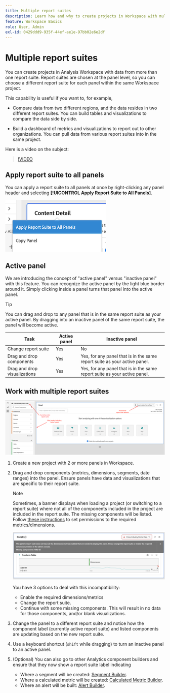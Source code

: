 ```yaml
---
title: Multiple report suites
description: Learn how and why to create projects in Workspace with multiple report suites
feature: Workspace Basics
role: User, Admin
exl-id: 0429ddd9-935f-44ef-ae1e-97bb02e6e2df
---
```

# Multiple report suites

You can create projects in Analysis Workspace with data from more than one report suite. Report suites are chosen at the panel level, so you can choose a different report suite for each panel within the same Workspace project. 

This capability is useful if you want to, for example,

* Compare data from two different regions, and the data resides in two different report suites. You can build tables and visualizations to compare the data side by side.

* Build a dashboard of metrics and visualizations to report out to other organizations. You can pull data from various report suites into in the same project.

Here is a video on the subject:

>[!VIDEO](https://video.tv.adobe.com/v/32843/?quality=12)

## Apply report suite to all panels

You can apply a report suite to all panels at once by right-clicking any panel header and selecting **[!UICONTROL Apply Report Suite to All Panels]**.

![](assets/apply-rs-all-panels.png)

## Active panel

We are introducing the concept of "active panel" versus "inactive panel" with this feature. You can recognize the active panel by the light blue border around it. Simply clicking inside a panel turns that panel into the active panel.

>[!TIP]
>You can drag and drop to any panel that is in the same report suite as your active panel. By dragging into an inactive panel of the same report suite, the panel will become active.

| Task | Active panel | Inactive panel |
| --- | --- | --- |
| Change report suite | Yes | No |
| Drag and drop components | Yes | Yes, for any panel that is in the same report suite as your active panel. |
| Drag and drop visualizations | Yes | Yes, for any panel that is in the same report suite as your active panel. |

## Work with multiple report suites

![](assets/mrs-ui.png)

1. Create a new project with 2 or more panels in Workspace.

1. Drag and drop components (metrics, dimensions, segments, date ranges) into the panel. Ensure panels have data and visualizations that are specific to their report suite.


    >[!NOTE]
    >Sometimes, a banner displays when loading a project (or switching to a report suite) where not all of the components included in the project are included in the report suite. The missing components will be listed. Follow [these instructions](/help/admin/admin-console/permissions/product-profile.md) to set permissions to the required metrics/dimensions.

    ![](assets/incompat-rs.png)

    You have 3 options to deal with this incompatibility:
    * Enable the required dimensions/metrics
    * Change the report suite.
    * Continue with some missing components. This will result in no data for those components, and/or blank visualizations.

1. Change the panel to a different report suite and notice how the component label (currently active report suite) and listed components are updating based on the new report suite.

1. Use a keyboard shortcut (`shift` while dragging) to turn an inactive panel to an active panel.

1. (Optional) You can also go to other Analytics component builders and ensure that they now show a report suite label indicating

    * Where a segment will be created: [Segment Builder](https://experienceleague.adobe.com/docs/analytics/components/segmentation/segmentation-workflow/seg-build.html).
    * Where a calculated metric will be created: [Calculated Metric Builder](https://experienceleague.adobe.com/docs/analytics/components/calculated-metrics/calcmetric-workflow/cm-build-metrics.html).
    * Where an alert will be built: [Alert Builder](https://experienceleague.adobe.com/docs/analytics/components/alerts/alert-builder.html).
